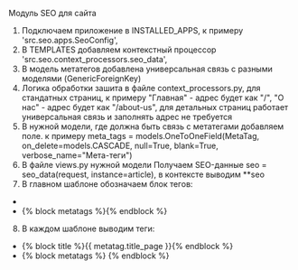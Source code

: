 Модуль SEO для сайта
1. Подключаем приложение в INSTALLED_APPS, к примеру 'src.seo.apps.SeoConfig',
2. В TEMPLATES добавляем контекстный процессор 'src.seo.context_processors.seo_data',
3. В модель метатегов добавлена универсальная связь с разными моделями (GenericForeignKey)
4. Логика обработки зашита в файле context_processors.py, для стандатных страниц, к примеру "Главная" - адрес будет как "/", "О нас" - адрес будет как "/about-us", для детальных страниц работает универсальная связь и заполнять адрес не требуется
5. В нужной модели, где должна быть связь с метатегами добавляем поле. к примеру meta_tags = models.OneToOneField(MetaTag, on_delete=models.CASCADE, null=True, blank=True, verbose_name="Мета-теги")
6. В файле views.py нужной модели Получаем SEO-данные seo = seo_data(request, instance=article), в контексте выводим **seo
7. В главном шаблоне обозначаем блок тегов:
 - <title>{% block title %}{% endblock %}</title>
 - {% block metatags %}{% endblock %}
8. В каждом шаблоне выводим теги:
 - {% block title %}{{ metatag.title_page }}{% endblock %}
 - {% block metatags %}
    <meta property="og:image" content="{{ metatag.og_image }}">
    <meta property="og:image:secure_url" content="{{ metatag.og_image_secure_url }}"/>
    <meta property="og:image:width" content="{{ metatag.og_image_width }}">
    <meta property="og:image:height" content="{{ metatag.og_image_height }}">
    <meta property="vk:image" content="{{ metatag.vk_image }}">
    <meta property="og:image:alt" content="{{ metatag.og_image_alt }}"/>
    <meta property="og:image:type" content="{{ metatag.og_image_type }}"/>
    <meta property="og:type" content="{{ metatag.og_type }}">
    <meta property="og:title" content="{{ metatag.og_title }}">
    <meta property="og:description" content="{{ metatag.og_description }}">
    <meta property="og:url" content="{{ metatag.og_url }}{{ request.path }}">
    <meta property="og:site_name" content="{{ metatag.og_site_name }}">
    <meta property="og:locale" content="{{ metatag.og_locale }}">
    <meta name="description" content="{{ metatag.description }}">
{% endblock %}
